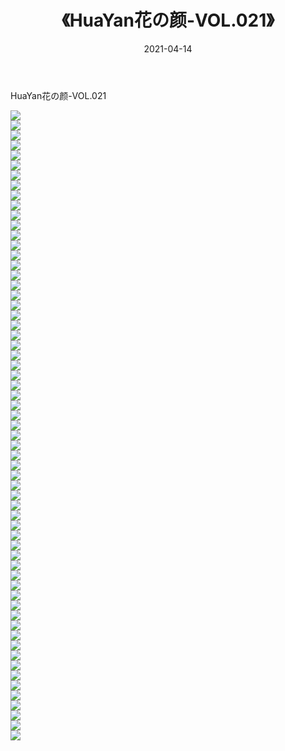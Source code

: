 ﻿---
layout: post
title:  《HuaYan花の颜-VOL.021》
date:   2021-04-14
img: http://img.660000.xyz/Sharelink/网络美图/2021/HuaYan花の颜-VOL.021/000.jpg
categories: [美女, 清纯, 唯美]
---

HuaYan花の颜-VOL.021

  ![](http://img.660000.xyz/Sharelink/网络美图/2021/HuaYan花の颜-VOL.021/001.jpg) <br> ![](http://img.660000.xyz/Sharelink/网络美图/2021/HuaYan花の颜-VOL.021/002.jpg) <br> ![](http://img.660000.xyz/Sharelink/网络美图/2021/HuaYan花の颜-VOL.021/003.jpg) <br> ![](http://img.660000.xyz/Sharelink/网络美图/2021/HuaYan花の颜-VOL.021/004.jpg) <br> ![](http://img.660000.xyz/Sharelink/网络美图/2021/HuaYan花の颜-VOL.021/005.jpg) <br> ![](http://img.660000.xyz/Sharelink/网络美图/2021/HuaYan花の颜-VOL.021/006.jpg) <br> ![](http://img.660000.xyz/Sharelink/网络美图/2021/HuaYan花の颜-VOL.021/007.jpg) <br> ![](http://img.660000.xyz/Sharelink/网络美图/2021/HuaYan花の颜-VOL.021/008.jpg) <br> ![](http://img.660000.xyz/Sharelink/网络美图/2021/HuaYan花の颜-VOL.021/009.jpg) <br> ![](http://img.660000.xyz/Sharelink/网络美图/2021/HuaYan花の颜-VOL.021/010.jpg) <br> ![](http://img.660000.xyz/Sharelink/网络美图/2021/HuaYan花の颜-VOL.021/011.jpg) <br> ![](http://img.660000.xyz/Sharelink/网络美图/2021/HuaYan花の颜-VOL.021/012.jpg) <br> ![](http://img.660000.xyz/Sharelink/网络美图/2021/HuaYan花の颜-VOL.021/013.jpg) <br> ![](http://img.660000.xyz/Sharelink/网络美图/2021/HuaYan花の颜-VOL.021/014.jpg) <br> ![](http://img.660000.xyz/Sharelink/网络美图/2021/HuaYan花の颜-VOL.021/015.jpg) <br> ![](http://img.660000.xyz/Sharelink/网络美图/2021/HuaYan花の颜-VOL.021/016.jpg) <br> ![](http://img.660000.xyz/Sharelink/网络美图/2021/HuaYan花の颜-VOL.021/017.jpg) <br> ![](http://img.660000.xyz/Sharelink/网络美图/2021/HuaYan花の颜-VOL.021/018.jpg) <br> ![](http://img.660000.xyz/Sharelink/网络美图/2021/HuaYan花の颜-VOL.021/019.jpg) <br> ![](http://img.660000.xyz/Sharelink/网络美图/2021/HuaYan花の颜-VOL.021/020.jpg) <br> ![](http://img.660000.xyz/Sharelink/网络美图/2021/HuaYan花の颜-VOL.021/021.jpg) <br> ![](http://img.660000.xyz/Sharelink/网络美图/2021/HuaYan花の颜-VOL.021/022.jpg) <br> ![](http://img.660000.xyz/Sharelink/网络美图/2021/HuaYan花の颜-VOL.021/023.jpg) <br> ![](http://img.660000.xyz/Sharelink/网络美图/2021/HuaYan花の颜-VOL.021/024.jpg) <br> ![](http://img.660000.xyz/Sharelink/网络美图/2021/HuaYan花の颜-VOL.021/025.jpg) <br> ![](http://img.660000.xyz/Sharelink/网络美图/2021/HuaYan花の颜-VOL.021/026.jpg) <br> ![](http://img.660000.xyz/Sharelink/网络美图/2021/HuaYan花の颜-VOL.021/027.jpg) <br> ![](http://img.660000.xyz/Sharelink/网络美图/2021/HuaYan花の颜-VOL.021/028.jpg) <br> ![](http://img.660000.xyz/Sharelink/网络美图/2021/HuaYan花の颜-VOL.021/029.jpg) <br> ![](http://img.660000.xyz/Sharelink/网络美图/2021/HuaYan花の颜-VOL.021/030.jpg) <br> ![](http://img.660000.xyz/Sharelink/网络美图/2021/HuaYan花の颜-VOL.021/031.jpg) <br> ![](http://img.660000.xyz/Sharelink/网络美图/2021/HuaYan花の颜-VOL.021/032.jpg) <br> ![](http://img.660000.xyz/Sharelink/网络美图/2021/HuaYan花の颜-VOL.021/033.jpg) <br> ![](http://img.660000.xyz/Sharelink/网络美图/2021/HuaYan花の颜-VOL.021/034.jpg) <br> ![](http://img.660000.xyz/Sharelink/网络美图/2021/HuaYan花の颜-VOL.021/035.jpg) <br> ![](http://img.660000.xyz/Sharelink/网络美图/2021/HuaYan花の颜-VOL.021/036.jpg) <br> ![](http://img.660000.xyz/Sharelink/网络美图/2021/HuaYan花の颜-VOL.021/037.jpg) <br> ![](http://img.660000.xyz/Sharelink/网络美图/2021/HuaYan花の颜-VOL.021/038.jpg) <br> ![](http://img.660000.xyz/Sharelink/网络美图/2021/HuaYan花の颜-VOL.021/039.jpg) <br> ![](http://img.660000.xyz/Sharelink/网络美图/2021/HuaYan花の颜-VOL.021/040.jpg) <br> ![](http://img.660000.xyz/Sharelink/网络美图/2021/HuaYan花の颜-VOL.021/041.jpg) <br> ![](http://img.660000.xyz/Sharelink/网络美图/2021/HuaYan花の颜-VOL.021/042.jpg) <br> ![](http://img.660000.xyz/Sharelink/网络美图/2021/HuaYan花の颜-VOL.021/043.jpg) <br> ![](http://img.660000.xyz/Sharelink/网络美图/2021/HuaYan花の颜-VOL.021/044.jpg) <br> ![](http://img.660000.xyz/Sharelink/网络美图/2021/HuaYan花の颜-VOL.021/045.jpg) <br> ![](http://img.660000.xyz/Sharelink/网络美图/2021/HuaYan花の颜-VOL.021/046.jpg) <br> ![](http://img.660000.xyz/Sharelink/网络美图/2021/HuaYan花の颜-VOL.021/047.jpg) <br> ![](http://img.660000.xyz/Sharelink/网络美图/2021/HuaYan花の颜-VOL.021/048.jpg) <br> ![](http://img.660000.xyz/Sharelink/网络美图/2021/HuaYan花の颜-VOL.021/049.jpg) <br> ![](http://img.660000.xyz/Sharelink/网络美图/2021/HuaYan花の颜-VOL.021/050.jpg) <br> ![](http://img.660000.xyz/Sharelink/网络美图/2021/HuaYan花の颜-VOL.021/051.jpg) <br> ![](http://img.660000.xyz/Sharelink/网络美图/2021/HuaYan花の颜-VOL.021/052.jpg) <br> ![](http://img.660000.xyz/Sharelink/网络美图/2021/HuaYan花の颜-VOL.021/053.jpg) <br> ![](http://img.660000.xyz/Sharelink/网络美图/2021/HuaYan花の颜-VOL.021/054.jpg) <br> ![](http://img.660000.xyz/Sharelink/网络美图/2021/HuaYan花の颜-VOL.021/055.jpg) <br> ![](http://img.660000.xyz/Sharelink/网络美图/2021/HuaYan花の颜-VOL.021/056.jpg) <br> ![](http://img.660000.xyz/Sharelink/网络美图/2021/HuaYan花の颜-VOL.021/057.jpg) <br> ![](http://img.660000.xyz/Sharelink/网络美图/2021/HuaYan花の颜-VOL.021/058.jpg) <br> ![](http://img.660000.xyz/Sharelink/网络美图/2021/HuaYan花の颜-VOL.021/059.jpg) <br> ![](http://img.660000.xyz/Sharelink/网络美图/2021/HuaYan花の颜-VOL.021/060.jpg) <br> ![](http://img.660000.xyz/Sharelink/网络美图/2021/HuaYan花の颜-VOL.021/061.jpg) <br> ![](http://img.660000.xyz/Sharelink/网络美图/2021/HuaYan花の颜-VOL.021/062.jpg) <br> ![](http://img.660000.xyz/Sharelink/网络美图/2021/HuaYan花の颜-VOL.021/063.jpg) <br>